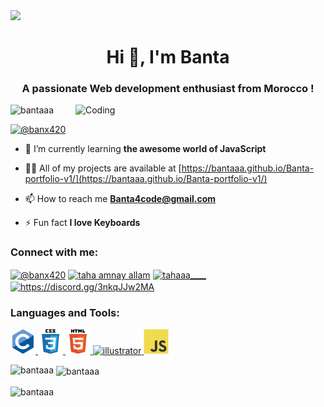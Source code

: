 <img width="max" src="https://cdn.discordapp.com/attachments/932325203248295966/1140070231973318706/68747470733a2f2f696d616765732d7769786d702d6564333061383662386334636138383737373335393463322e7769786d702e636f6d2f662f63383363303034652d313337302d343735362d383865352d3430373164653739373038382f646672656467352d.gif">


<h1 align="center">Hi 👋, I'm Banta</h1>
<h3 align="center">A passionate Web development enthusiast from Morocco !</h3>
<img align="right" alt="Coding" width="400" src="https://gifdb.com/images/high/animated-man-computer-coding-nae6mec378lsg1i3.gif">

<p align="left"> <img src="https://komarev.com/ghpvc/?username=bantaaa&label=Profile%20views&color=0e75b6&style=flat" alt="bantaaa" /> </p>

<p align="left"> <a href="https://twitter.com/@banx420" target="blank"><img src="https://img.shields.io/twitter/follow/@banx420?logo=twitter&style=for-the-badge" alt="@banx420" /></a> </p>

- 🌱 I’m currently learning **the awesome world of JavaScript**

- 👨‍💻 All of my projects are available at [https://bantaaa.github.io/Banta-portfolio-v1/](https://bantaaa.github.io/Banta-portfolio-v1/)

- 📫 How to reach me **Banta4code@gmail.com**

- ⚡ Fun fact **I love Keyboards**

<h3 align="left">Connect with me:</h3>
<p align="left">
<a href="https://twitter.com/@banx420" target="blank"><img align="center" src="https://raw.githubusercontent.com/rahuldkjain/github-profile-readme-generator/master/src/images/icons/Social/twitter.svg" alt="@banx420" height="30" width="40" /></a>
<a href="https://linkedin.com/in/taha amnay allam" target="blank"><img align="center" src="https://raw.githubusercontent.com/rahuldkjain/github-profile-readme-generator/master/src/images/icons/Social/linked-in-alt.svg" alt="taha amnay allam" height="30" width="40" /></a>
<a href="https://instagram.com/tahaaa____" target="blank"><img align="center" src="https://raw.githubusercontent.com/rahuldkjain/github-profile-readme-generator/master/src/images/icons/Social/instagram.svg" alt="tahaaa____" height="30" width="40" /></a>
<a href="https://discord.gg/https://discord.gg/3nkqJJw2MA" target="blank"><img align="center" src="https://raw.githubusercontent.com/rahuldkjain/github-profile-readme-generator/master/src/images/icons/Social/discord.svg" alt="https://discord.gg/3nkqJJw2MA" height="30" width="40" /></a>
</p>

<h3 align="left">Languages and Tools:</h3>
<p align="left"> <a href="https://www.cprogramming.com/" target="_blank" rel="noreferrer"> <img src="https://raw.githubusercontent.com/devicons/devicon/master/icons/c/c-original.svg" alt="c" width="40" height="40"/> </a> <a href="https://www.w3schools.com/css/" target="_blank" rel="noreferrer"> <img src="https://raw.githubusercontent.com/devicons/devicon/master/icons/css3/css3-original-wordmark.svg" alt="css3" width="40" height="40"/> </a> <a href="https://www.w3.org/html/" target="_blank" rel="noreferrer"> <img src="https://raw.githubusercontent.com/devicons/devicon/master/icons/html5/html5-original-wordmark.svg" alt="html5" width="40" height="40"/> </a> <a href="https://www.adobe.com/in/products/illustrator.html" target="_blank" rel="noreferrer"> <img src="https://www.vectorlogo.zone/logos/adobe_illustrator/adobe_illustrator-icon.svg" alt="illustrator" width="40" height="40"/> </a> <a href="https://developer.mozilla.org/en-US/docs/Web/JavaScript" target="_blank" rel="noreferrer"> <img src="https://raw.githubusercontent.com/devicons/devicon/master/icons/javascript/javascript-original.svg" alt="javascript" width="40" height="40"/> </a> </p>

<p><img align="left" src="https://github-readme-stats.vercel.app/api/top-langs?username=bantaaa&show_icons=true&locale=en&layout=compact" alt="bantaaa" /></p>

<p>&nbsp;<img align="center" src="https://github-readme-stats.vercel.app/api?username=bantaaa&show_icons=true&locale=en" alt="bantaaa" /></p>

<p><img align="center" src="https://github-readme-streak-stats.herokuapp.com/?user=bantaaa&" alt="bantaaa" /></p>
